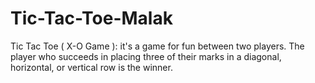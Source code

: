 # Tic-Tac-Toe-Malak
Tic Tac Toe ( X-O Game ): it's a game for fun between two players. The player who succeeds in placing three of their marks in a diagonal, horizontal, or vertical row is the winner.
